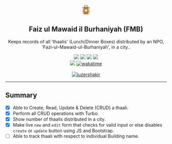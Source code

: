 <div align="center">
  <img src="app/assets/images/thaali-logo.png" />
  <h2>Faiz ul Mawaid il Burhaniyah (FMB)</h2>
  <p>Keeps records of all 'thaalis' (Lunch/Dinner Boxes) distributed by an NPO, 'Fazi-ul-Mawaid-ul-Burhaniyah', in a city..</p>
</div>

<div align="center">

  <!-- RUBY -->
  <img src="https://img.shields.io/badge/Ruby_3.1.2-CC342D?style=for-the-badge&logo=ruby&logoColor=white">

  <!-- RAILS -->
  <img src="https://img.shields.io/badge/Rails_7.0.4-CC0000?style=for-the-badge&logo=ruby-on-rails&logoColor=white">

  <!-- POSTGRESQL -->
  <img src="https://img.shields.io/badge/PostgreSQL-316192?style=for-the-badge&logo=postgresql&logoColor=white">

  <!-- Bootstrap -->
  <img src="https://img.shields.io/badge/bootstrap_5.2-%23563D7C.svg?style=for-the-badge&logo=bootstrap&logoColor=white"/>

</div>

<div align="center">
  <!-- REPO VIEWS -->
  <img src="https://visitor-badge.glitch.me/badge?page_id=juzershakir.FMB&left_color=black&right_color=green&style=for-the-badge&logo=Github"/>
  <!-- WAKATIME -->
<a href="https://wakatime.com/badge/user/ccef187f-4308-4666-920d-d0a9a07d713a/project/a1029089-1300-49f5-966c-3cb6d86f2955"><img src="https://wakatime.com/badge/user/ccef187f-4308-4666-920d-d0a9a07d713a/project/a1029089-1300-49f5-966c-3cb6d86f2955.svg" alt="wakatime"></a>
</div>

<br>

<div align="center">
  <!-- BUY ME COFFEE -->
  <a href="https://www.buymeacoffee.com/juzershakir"> <img src="https://cdn.buymeacoffee.com/buttons/v2/default-yellow.png" height="50" width="210" alt="juzershakir" /></a>
</div>

---

## Summary

- [x] Able to Create, Read, Update & Delete (CRUD) a thaali.
- [x] Perform all CRUD operations with Turbo.
- [x] Show number of thaalis distributed in a city.
- [x] Make live `new` and `edit` form that checks for valid input or else disables `create` or `update` button using JS and Bootstrap.
- [ ] Able to track thaali with respect to individual Building name.

<!-- modify Home Wiki file -->

<!-- To get a detailed information about the schema and relationships between models, check out this [wiki](https://github.com/JuzerShakir/repo_name/wiki). -->

